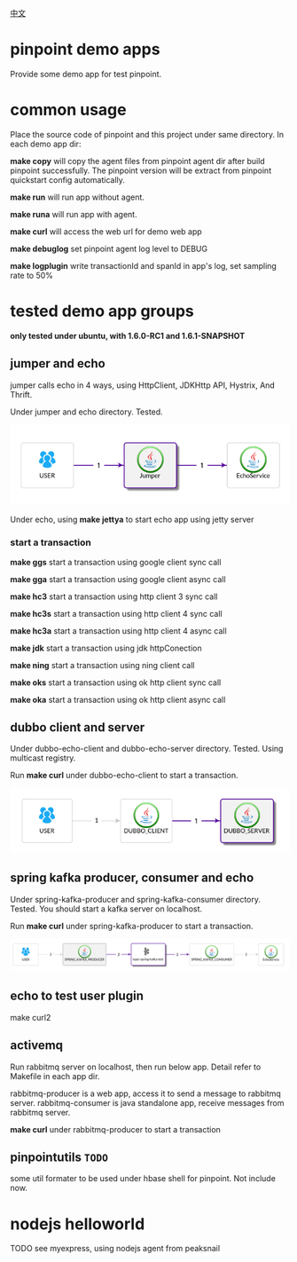 [中文](README_zh.md)

# pinpoint demo apps
Provide some demo app for test pinpoint.

# common usage
Place the source code of pinpoint and this project under same directory.
In each demo app dir:

**make copy** will copy the agent files from pinpoint agent dir after build pinpoint successfully. The pinpoint version will be extract from pinpoint quickstart config automatically.

**make run** will run app without agent.

**make runa** will run app with agent.

**make curl** will access the web url for demo web app

**make debuglog** set pinpoint agent log level to DEBUG

**make logplugin** write transactionId and spanId in app's log, set sampling rate to 50%

# tested demo app groups
**only tested under ubuntu, with 1.6.0-RC1 and 1.6.1-SNAPSHOT**

## jumper and echo
jumper calls echo in 4 ways, using HttpClient, JDKHttp API, Hystrix, And Thrift.

Under jumper and echo directory. Tested.

![topology](doc/jumper-echo-map.png)

Under echo, using **make jettya** to start echo app using jetty server

### start a transaction

**make ggs** start a transaction using google client sync call

**make gga** start a transaction using google client async call

**make hc3** start a transaction using http client 3 sync call

**make hc3s** start a transaction using http client 4 sync call

**make hc3a** start a transaction using http client 4 async call

**make jdk** start a transaction using jdk httpConection

**make ning** start a transaction using ning client call

**make oks** start a transaction using ok http client sync call

**make oka** start a transaction using ok http client async call

## dubbo client and server

Under dubbo-echo-client and dubbo-echo-server directory. Tested. Using multicast registry.

Run **make curl** under dubbo-echo-client to start a transaction.

![topology](doc/dubbo-map.png)

## spring kafka producer, consumer and echo

Under spring-kafka-producer and spring-kafka-consumer directory. Tested. You should start a kafka server on localhost.

Run **make curl** under spring-kafka-producer to start a transaction.

![topology](doc/spring-kafka-map.png)

## echo to test user plugin
make curl2

## activemq
Run rabbitmq server on localhost, then run below app. Detail refer to Makefile in each app dir.

rabbitmq-producer is a web app, access it to send a message to rabbitmq server.
rabbitmq-consumer is java standalone app, receive messages from rabbitmq server.

**make curl** under rabbitmq-producer to start a transaction

## pinpointutils `TODO`
some util formater to be used under hbase shell for pinpoint. Not include now.

# nodejs helloworld
TODO
see myexpress, using nodejs agent from peaksnail

